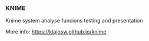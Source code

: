 ### KNIME
Knime system analyse funcions testing and presentation

More info: https://klajosw.github.io/knime
